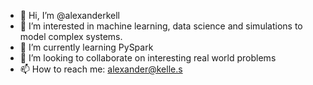 - 👋 Hi, I’m @alexanderkell
- 👀 I’m interested in machine learning, data science and simulations to model complex systems.
- 🌱 I’m currently learning PySpark
- 💞️ I’m looking to collaborate on interesting real world problems
- 📫 How to reach me: alexander@kelle.s

